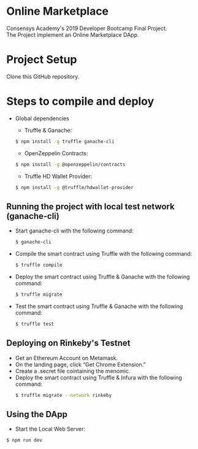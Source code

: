 # Online Marketplace

Consensys Academy's 2019 Developer Bootcamp Final Project.  
The Project implement an Online Marketplace DApp.

Project Setup
============

Clone this GitHub repository. 

# Steps to compile and deploy 

  - Global dependencies
    - Truffle & Ganache:
    ```sh
    $ npm install -g truffle ganache-cli
    ```
    - OpenZeppelin Contracts:
    ```sh
    $ npm install -g @openzeppelin/contracts
    ```
    
    - Truffle HD Wallet Provider:
    ```sh
    $ npm install -g @truffle/hdwallet-provider
    ```
## Running the project with local test network (ganache-cli)
    
   - Start ganache-cli with the following command:
     ```sh 
     $ ganache-cli
     ``` 
   - Compile the smart contract using Truffle with the following command:
     ```sh
     $ truffle compile
     ```
   - Deploy the smart contract using Truffle & Ganache with the following command:
     ```sh
     $ truffle migrate
     ```
   - Test the smart contract using Truffle & Ganache with the following command:
     ```sh
     $ truffle test
     ```
     
## Deploying on Rinkeby's Testnet
  - Get an Ethereum Account on Metamask. 
  - On the landing page, click “Get Chrome Extension.”
  - Create a .secret file cointaining the menomic.
  - Deploy the smart contract using Truffle & Infura with the following command:
    ```sh
    $ truffle migrate --network rinkeby
    ```

## Using the DApp

  - Start the Local Web Server:
  ```sh
  $ npm run dev
  ```
  


